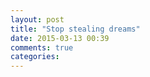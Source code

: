 ```yaml
---
layout: post
title: "Stop stealing dreams"
date: 2015-03-13 00:39
comments: true
categories: 
---
```

